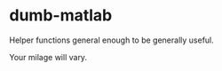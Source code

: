 dumb-matlab
===========

Helper functions general enough to be generally useful.

Your milage will vary.

